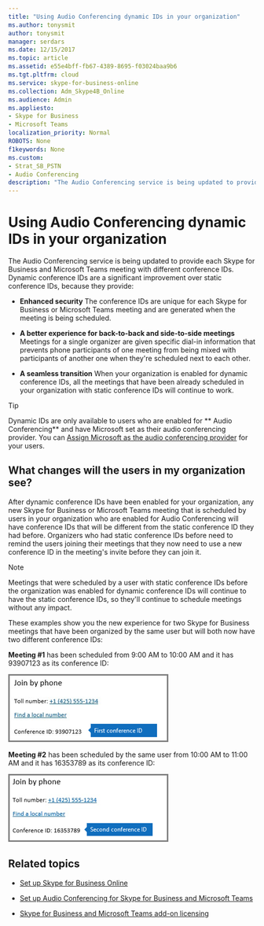 ```yaml
---
title: "Using Audio Conferencing dynamic IDs in your organization"
ms.author: tonysmit
author: tonysmit
manager: serdars
ms.date: 12/15/2017
ms.topic: article
ms.assetid: e55e4bff-fb67-4389-8695-f03024baa9b6
ms.tgt.pltfrm: cloud
ms.service: skype-for-business-online
ms.collection: Adm_Skype4B_Online
ms.audience: Admin
ms.appliesto: 
- Skype for Business
- Microsoft Teams
localization_priority: Normal
ROBOTS: None
f1keywords: None
ms.custom:
- Strat_SB_PSTN
- Audio Conferencing
description: "The Audio Conferencing service is being updated to provide each Skype for Business and Microsoft Teams meeting with different conference IDs. Dynamic conference IDs are a significant improvement over static conference IDs, because they provide:"
---
```


# Using Audio Conferencing dynamic IDs in your organization

The Audio Conferencing service is being updated to provide each Skype for Business and Microsoft Teams meeting with different conference IDs. Dynamic conference IDs are a significant improvement over static conference IDs, because they provide:
  
- **Enhanced security** The conference IDs are unique for each Skype for Business or Microsoft Teams meeting and are generated when the meeting is being scheduled.
    
- **A better experience for back-to-back and side-to-side meetings** Meetings for a single organizer are given specific dial-in information that prevents phone participants of one meeting from being mixed with participants of another one when they're scheduled next to each other.
    
- **A seamless transition** When your organization is enabled for dynamic conference IDs, all the meetings that have been already scheduled in your organization with static conference IDs will continue to work.
    
> [!TIP]
> Dynamic IDs are only available to users who are enabled for ** Audio Conferencing** and have Microsoft set as their audio conferencing provider. You can [Assign Microsoft as the audio conferencing provider](assign-microsoft-as-the-audio-conferencing-provider.md) for your users.
  
## What changes will the users in my organization see?

After dynamic conference IDs have been enabled for your organization, any new Skype for Business or Microsoft Teams meeting that is scheduled by users in your organization who are enabled for Audio Conferencing will have conference IDs that will be different from the static conference ID they had before. Organizers who had static conference IDs before need to remind the users joining their meetings that they now need to use a new conference ID in the meeting's invite before they can join it.
  
> [!NOTE]
> Meetings that were scheduled by a user with static conference IDs before the organization was enabled for dynamic conference IDs will continue to have the static conference IDs, so they'll continue to schedule meetings without any impact. 
  
These examples show you the new experience for two Skype for Business meetings that have been organized by the same user but will both now have two different conference IDs: 
  
 **Meeting #1** has been scheduled from 9:00 AM to 10:00 AM and it has 93907123 as its conference ID:
  
![First Dynamic Conference ID.](../images/997b2473-7645-46df-9774-95eb070c2239.png)
  
 **Meeting #2** has been scheduled by the same user from 10:00 AM to 11:00 AM and it has 16353789 as its conference ID:
  
![Second Dynamic Conference IDs](../images/e1eecc76-812b-426c-90e8-80e9f6f4ad31.png)
  
## Related topics

- [Set up Skype for Business Online](../set-up-skype-for-business-online/set-up-skype-for-business-online.md)
    
- [Set up Audio Conferencing for Skype for Business and Microsoft Teams](set-up-audio-conferencing-for-skype-for-business-and-microsoft-teams.md)
    
- [Skype for Business and Microsoft Teams add-on licensing](../skype-for-business-and-microsoft-teams-add-on-licensing/skype-for-business-and-microsoft-teams-add-on-licensing.md)
    

